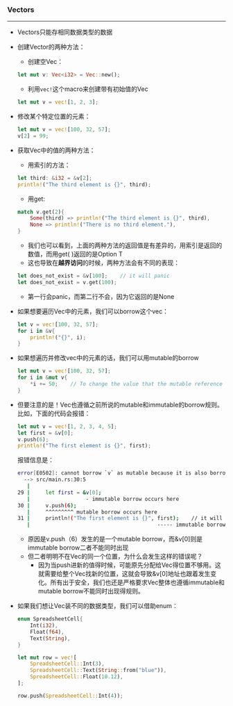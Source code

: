 ### Vectors

---

+ Vectors只能存相同数据类型的数据

+ 创建Vector的两种方法：

  + 创建空Vec：

  ```rust
  let mut v: Vec<i32> = Vec::new();
  ```

  + 利用`vec!`这个macro来创建带有初始值的Vec

  ```rust
  let mut v = vec![1, 2, 3];
  ```

+ 修改某个特定位置的元素：

  ```rust
  let mut v = vec![100, 32, 57];
  v[2] = 99;
  ```

+ 获取Vec中的值的两种方法：

  + 用索引的方法：

  ```rust
  let third: &i32 = &v[2];
  println!("The third element is {}", third);
  ```

  + 用get:

  ```rust
  match v.get(2){
      Some(third) => println!("The third element is {}", third),
      None => println!("There is no third element."),
  }
  ```

  + 我们也可以看到，上面的两种方法的返回值是有差异的，用索引是返回的数值，而用get( )返回的是Option T
  + 这也导致在**越界访问**的时候，两种方法会有不同的表现：

  ```rust
  let does_not_exist = &v[100];    // it will panic
  let does_not_exist = v.get(100);
  ```

  + 第一行会panic，而第二行不会，因为它返回的是None

+ 如果想要遍历Vec中的元素，我们可以borrow这个vec：

  ```rust
  let v = vec![100, 32, 57];
  for i in &v{
      println!("{}", i);
  }
  ```

+ 如果想遍历并修改vec中的元素的话，我们可以用mutable的borrow

  ```rust
  let mut v = vec![100, 32, 57];
  for i in &mut v{
      *i += 50;    // To change the value that the mutable reference refers to, we have to use the dereference operator *
  }
  ```

+ 但要注意的是！Vec也遵循之前所说的mutable和immutable的borrow规则。比如，下面的代码会报错：

  ```rust
  let mut v = vec![1, 2, 3, 4, 5];
  let first = &v[0];
  v.push(6);
  println!("The first element is {}", first); 
  ```

  报错信息是：

  ```bash
  error[E0502]: cannot borrow `v` as mutable because it is also borrowed as immutable
    --> src/main.rs:30:5
     |
  29 |     let first = &v[0];
     |                  - immutable borrow occurs here
  30 |     v.push(6);
     |     ^^^^^^^^^ mutable borrow occurs here
  31 |     println!("The first element is {}", first);    // it will trigger compile error
     |                                         ----- immutable borrow later used here
  ```

  + 原因是v.push（6）发生的是一个mutable borrow，而&v[0]则是immutable borrow二者不能同时出现
  + 但二者明明不在Vec的同一个位置，为什么会发生这样的错误呢？
    + 因为当push进新的值得时候，可能原先分配给Vec得位置不够用。这就需要给整个Vec找新的位置，这就会导致&v[0]地址也跟着发生变化。所有出于安全，我们也还是严格要求Vec整体也遵循immutable和mutable borrow不能同时出现得规则。

+ 如果我们想让Vec装不同的数据类型，我们可以借助enum：

  ```rust
  enum SpreadsheetCell{
      Int(i32),
      Float(f64),
      Text(String),
  }
  
  let mut row = vec![
      SpreadsheetCell::Int(3),
      SpreadsheetCell::Text(String::from("blue")),
      SpreadsheetCell::Float(10.12),
  ];
  
  row.push(SpreadsheetCell::Int(4));
  ```

  